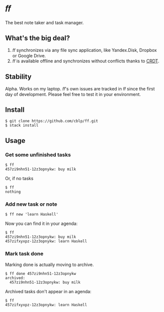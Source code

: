 # 𝑓𝑓

The best note taker and task manager.

## What's the big deal?

1.  𝑓𝑓 synchronizes via any file sync application, like Yandex.Disk,
    Dropbox or Google Drive.
2.  𝑓𝑓 is available offline and synchronizes without conflicts thanks to
    [CRDT](https://github.com/cblp/crdt).

## Stability

Alpha. Works on my laptop.
𝑓𝑓's own issues are tracked in 𝑓𝑓 since the first day of development.
Please feel free to test it in your environment.

## Install

    $ git clone https://github.com/cblp/ff.git
    $ stack install

## Usage

### Get some unfinished tasks

    $ ff
    457zi9nhn51-12z3opnykw: buy milk

Or, if no tasks

    $ ff
    nothing

### Add new task or note

    $ ff new 'learn Haskell'

Now you can find it in your agenda:

    $ ff
    457zi9nhn51-12z3opnykw: buy milk
    457zifxyxpz-12z3opnykw: learn Haskell

### Mark task done

Marking done is actually moving to archive.

    $ ff done 457zi9nhn51-12z3opnykw
    archived:
      457zi9nhn51-12z3opnykw: buy milk

Archived tasks don't appear in an agenda:

    $ ff
    457zifxyxpz-12z3opnykw: learn Haskell
